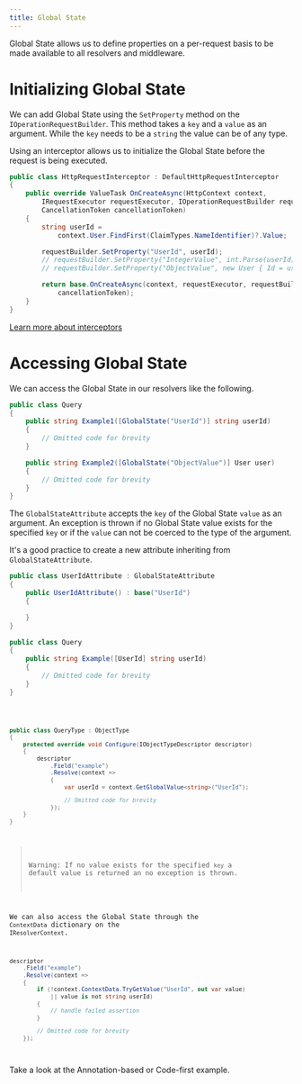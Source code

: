 ```yaml
---
title: Global State
---
```


Global State allows us to define properties on a per-request basis to be made available to all resolvers and middleware.

# Initializing Global State

We can add Global State using the `SetProperty` method on the `IOperationRequestBuilder`. This method takes a `key` and a `value` as an argument. While the `key` needs to be a `string` the value can be of any type.

Using an interceptor allows us to initialize the Global State before the request is being executed.

```csharp
public class HttpRequestInterceptor : DefaultHttpRequestInterceptor
{
    public override ValueTask OnCreateAsync(HttpContext context,
        IRequestExecutor requestExecutor, IOperationRequestBuilder requestBuilder,
        CancellationToken cancellationToken)
    {
        string userId =
            context.User.FindFirst(ClaimTypes.NameIdentifier)?.Value;

        requestBuilder.SetProperty("UserId", userId);
        // requestBuilder.SetProperty("IntegerValue", int.Parse(userId));
        // requestBuilder.SetProperty("ObjectValue", new User { Id = userId });

        return base.OnCreateAsync(context, requestExecutor, requestBuilder,
            cancellationToken);
    }
}
```

[Learn more about interceptors](/docs/hotchocolate/v13/server/interceptors)

# Accessing Global State

We can access the Global State in our resolvers like the following.

<ExampleTabs>
<Annotation>

```csharp
public class Query
{
    public string Example1([GlobalState("UserId")] string userId)
    {
        // Omitted code for brevity
    }

    public string Example2([GlobalState("ObjectValue")] User user)
    {
        // Omitted code for brevity
    }
}
```

The `GlobalStateAttribute` accepts the `key` of the Global State `value` as an argument. An exception is thrown if no Global State value exists for the specified `key` or if the `value` can not be coerced to the type of the argument.

It's a good practice to create a new attribute inheriting from `GlobalStateAttribute`.

```csharp
public class UserIdAttribute : GlobalStateAttribute
{
    public UserIdAttribute() : base("UserId")
    {

    }
}

public class Query
{
    public string Example([UserId] string userId)
    {
        // Omitted code for brevity
    }
}
```

</Annotation>
<Code>

```csharp
public class QueryType : ObjectType
{
    protected override void Configure(IObjectTypeDescriptor descriptor)
    {
        descriptor
            .Field("example")
            .Resolve(context =>
            {
                var userId = context.GetGlobalValue<string>("UserId");

                // Omitted code for brevity
            });
    }
}
```

> Warning: If no value exists for the specified `key` a default value is returned an no exception is thrown.

We can also access the Global State through the `ContextData` dictionary on the `IResolverContext`.

```csharp
descriptor
    .Field("example")
    .Resolve(context =>
    {
        if (!context.ContextData.TryGetValue("UserId", out var value)
            || value is not string userId)
        {
            // handle failed assertion
        }

        // Omitted code for brevity
    });
```

</Code>
<Schema>

Take a look at the Annotation-based or Code-first example.

</Schema>
</ExampleTabs>
